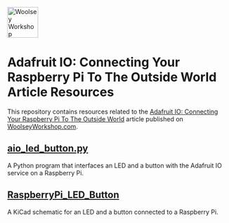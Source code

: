 <a href="https://www.woolseyworkshop.com"><img src="https://www.woolseyworkshop.com/wp-content/uploads/WWSLogoTitleLines.png" alt="Woolsey Workshop" height="70"></a>

# Adafruit IO: Connecting Your Raspberry Pi To The Outside World Article Resources
This repository contains resources related to the [Adafruit IO: Connecting Your Raspberry Pi To The Outside World](https://www.woolseyworkshop.com/2019/05/31/adafruit-io-connecting-your-raspberry-pi-to-the-outside-world) article published on [WoolseyWorkshop.com](https://www.woolseyworkshop.com).

## [aio_led_button.py](aio_led_button.py)
A Python program that interfaces an LED and a button with the Adafruit IO service on a Raspberry Pi.

## [RaspberryPi_LED_Button](RaspberryPi_LED_Button)
A KiCad schematic for an LED and a button connected to a Raspberry Pi.

